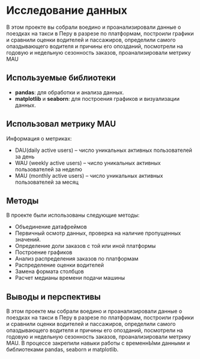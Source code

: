 # Исследование данных

В этом проекте вы собрали воедино и проанализировали данные о поездках на такси в Перу в разрезе по платформам, построили графики и сравнили оценки водителей и пассажиров, определили самого опаздывающего водителя и причины его опозданий, посмотрели на годовую и недельную сезонность заказов, проанализировали метрику MAU

## Используемые библиотеки
- **pandas**: для обработки и анализа данных.
- **matplotlib** и **seaborn**: для построения графиков и визуализации данных.

## Использовал метрику **MAU**
Информация о метриках:
- DAU(daily active users) – число уникальных активных пользователей за день
- WAU (weekly active users) – число уникальных активных пользователей за неделю
- MAU (monthly active users) – число уникальных активных пользователей за месяц

## Методы
В проекте были использованы следующие методы:

- Объединение датафреймов
- Первичный осмотр данных, проверка на наличие пропущенных значений.
- Определение доли заказов с той или иной платформы
- Построение графиков
- Анализ распределения заказов по платформам
- Распределение оценки водителей
- Замена формата столбцов
- Расчет медианы времени подачи машины

## Выводы и перспективы
В этом проекте мы собрали воедино и проанализировали данные о поездках на такси в Перу в разрезе по платформам, построили графики и сравнили оценки водителей и пассажиров, определили самого опаздывающего водителя и причины его опозданий, посмотрели на годовую и недельную сезонность заказов, проанализировали метрику MAU. В процессе закрепили навыки работы с временнЫми данными и библиотеками pandas, seaborn и matplotlib.
